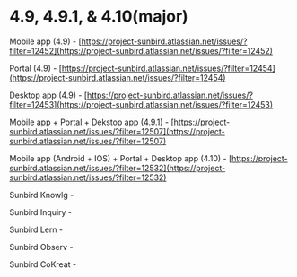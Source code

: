 # 4.9, 4.9.1, & 4.10(major)

Mobile app (4.9) - [https://project-sunbird.atlassian.net/issues/?filter=12452](https://project-sunbird.atlassian.net/issues/?filter=12452)

Portal (4.9) - [https://project-sunbird.atlassian.net/issues/?filter=12454](https://project-sunbird.atlassian.net/issues/?filter=12454)

Desktop app (4.9) - [https://project-sunbird.atlassian.net/issues/?filter=12453](https://project-sunbird.atlassian.net/issues/?filter=12453)



Mobile app + Portal + Dekstop app (4.9.1) - [https://project-sunbird.atlassian.net/issues/?filter=12507](https://project-sunbird.atlassian.net/issues/?filter=12507)

Mobile app (Android + IOS) + Portal + Desktop app (4.10) - [https://project-sunbird.atlassian.net/issues/?filter=12532](https://project-sunbird.atlassian.net/issues/?filter=12532)

Sunbird Knowlg -&#x20;

Sunbird Inquiry -&#x20;

Sunbird Lern -&#x20;

Sunbird Observ -&#x20;

Sunbird CoKreat -&#x20;
